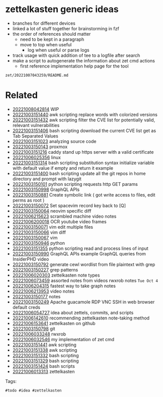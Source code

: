 # zettelkasten generic ideas

- branches for different devices
- linked a lot of stuff together for brainstorming in fzf
- the order of references should matter
    - need to be kept in a paragraph
    - move to top when useful
        - log when useful or parse logs
- track usage with quick addition of tee to a logfile after search
- make a script to autogenerate the information about zet cmd actions
    - first reference implementation help page for the tool

` zet/20221007043259/README.md `

# Related

- [20221008042814](/zet/20221008042814/README.md) WIP
- [20221003151440](/zet/20221003151440/README.md) awk scripting replace words with colorized versions
- [20221003151432](/zet/20221003151432/README.md) awk scripting filter the CVE list for potentially valid, relevant vulnerabilities
- [20221003151406](/zet/20221003151406/README.md) bash scripting download the current CVE list get as Tab Separated Values
- [20221003151023](/zet/20221003151023/README.md) analyzing source code
- [20221003150143](/zet/20221003150143/README.md) proxmox
- [20221003151216](/zet/20221003151216/README.md) caddy stand up https server with a valid certificate
- [20221006025356](/zet/20221006025356/README.md) linux
- [20221003151314](/zet/20221003151314/README.md) bash scripting substitution syntax initialize variable with default value if empty and return it example
- [20221003151400](/zet/20221003151400/README.md) bash scripting update all the git repos in home directory and prompt with lazygit
- [20221003150101](/zet/20221003150101/README.md) python scripting requests http GET params
- [20221003150998](/zet/20221003150998/README.md) GraphQL APIs
- [20221003150881](/zet/20221003150881/README.md) Create symbolic link ( got write access to files, edit perms as root )
- [20221003150072](/zet/20221003150072/README.md) Set spacevim record key back to [Q]
- [20221003150064](/zet/20221003150064/README.md) neovim specific diff
- [20221006215623](/zet/20221006215623/README.md) scrambled machine video notes
- [20221006200018](/zet/20221006200018/README.md) OCR youtube video frames
- [20221003150071](/zet/20221003150071/README.md) vim edit multiple files
- [20221003150066](/zet/20221003150066/README.md) vim diff
- [20221003150067](/zet/20221003150067/README.md) vim
- [20221003150946](/zet/20221003150946/README.md) python
- [20221003151355](/zet/20221003151355/README.md) python scripting read and process lines of input
- [20221003150990](/zet/20221003150990/README.md) GraphQL APIs example GraphQL queries from InsiderPHD video
- [20221003150792](/zet/20221003150792/README.md) generate cewl wordlist from file plaintext with grep
- [20221003150227](/zet/20221003150227/README.md) grep patterns
- [20221006020303](/zet/20221006020303/README.md) zettelkasten note types
- [20221006073459](/zet/20221006073459/README.md) assorted notes from videos rwxrob notes `Tue Oct 4`
- [20221006204315](/zet/20221006204315/README.md) fastest way to take graph notes
- [20221006213953](/zet/20221006213953/README.md) video notes
- [20221003150177](/zet/20221003150177/README.md) notes
- [20221003150249](/zet/20221003150249/README.md) Apache guacamole RDP VNC SSH in web browser default creds
- [20221006054727](/zet/20221006054727/README.md) idea about zettels, commits, and scripts
- [20221006142610](/zet/20221006142610/README.md) recommending zettelkasten note-taking method
- [20221006153641](/zet/20221006153641/README.md) zettelkasten on github
- [20221003150798](/zet/20221003150798/README.md) git
- [20221006033248](/zet/20221006033248/README.md) rwxrob
- [20221006032546](/zet/20221006032546/README.md) my implementation of zet cmd
- [20221003151441](/zet/20221003151441/README.md) awk scripting
- [20221003151338](/zet/20221003151338/README.md) awk scripting
- [20221003151332](/zet/20221003151332/README.md) bash scripting
- [20221003151329](/zet/20221003151329/README.md) bash scripting
- [20221003151424](/zet/20221003151424/README.md) bash scripts
- [20221006013313](/zet/20221006013313/README.md) zettelkasten

Tags:

    #todo #idea #zettelkasten 
